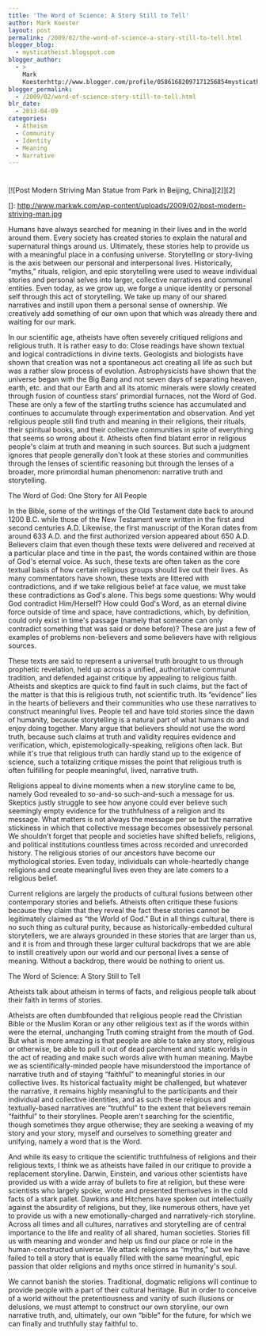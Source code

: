 ```yaml
---
title: 'The Word of Science: A Story Still to Tell'
author: Mark Koester
layout: post
permalink: /2009/02/the-word-of-science-a-story-still-to-tell.html
blogger_blog:
  - mysticatheist.blogspot.com
blogger_author:
  - >
    Mark
    Koesterhttp://www.blogger.com/profile/05861682097171256854mysticatheist@gmail.com
blogger_permalink:
  - /2009/02/word-of-science-story-still-to-tell.html
blr_date:
  - 2013-04-09
categories:
  - Atheism
  - Community
  - Identity
  - Meaning
  - Narrative
---
```

# 

[![Post Modern Striving Man Statue from Park in Beijing, China][2]][2]

 []: http://www.markwk.com/wp-content/uploads/2009/02/post-modern-striving-man.jpg

Humans have always searched for meaning in their lives and in the world around them. Every society has created stories to explain the natural and supernatural things around us. Ultimately, these stories help to provide us with a meaningful place in a confusing universe. Storytelling or story-living is the axis between our personal and interpersonal lives. Historically, “myths,” rituals, religion, and epic storytelling were used to weave individual stories and personal selves into larger, collective narratives and communal entities. Even today, as we grow up, we forge a unique identity or personal self through this act of storytelling. We take up many of our shared narratives and instill upon them a personal sense of ownership. We creatively add something of our own upon that which was already there and waiting for our mark.

In our scientific age, atheists have often severely critiqued religions and religious truth. It is rather easy to do: Close readings have shown textual and logical contradictions in divine texts. Geologists and biologists have shown that creation was not a spontaneous act creating all life as such but was a rather slow process of evolution. Astrophysicists have shown that the universe began with the Big Bang and not seven days of separating heaven, earth, etc. and that our Earth and all its atomic minerals were slowly created through fusion of countless stars' primordial furnaces, not the Word of God. These are only a few of the startling truths science has accumulated and continues to accumulate through experimentation and observation. And yet religious people still find truth and meaning in their religions, their rituals, their spiritual books, and their collective communities in spite of everything that seems so wrong about it. Atheists often find blatant error in religious people's claim at truth and meaning in such sources. But such a judgment ignores that people generally don't look at these stories and communities through the lenses of scientific reasoning but through the lenses of a broader, more primordial human phenomenon: narrative truth and storytelling.  
  
The Word of God: One Story for All People

In the Bible, some of the writings of the Old Testament date back to around 1200 B.C. while those of the New Testament were written in the first and second centuries A.D. Likewise, the first manuscript of the Koran dates from around 633 A.D. and the first authorized version appeared about 650 A.D. Believers claim that even though these texts were delivered and received at a particular place and time in the past, the words contained within are those of God's eternal voice. As such, these texts are often taken as the core textual basis of how certain religious groups should live out their lives. As many commentators have shown, these texts are littered with contradictions, and if we take religious belief at face value, we must take these contradictions as God's alone. This begs some questions: Why would God contradict Him/Herself? How could God's Word, as an eternal divine force outside of time and space, have contradictions, which, by definition, could only exist in time's passage (namely that someone can only contradict something that was said or done before)? These are just a few of examples of problems non-believers and some believers have with religious sources.

These texts are said to represent a universal truth brought to us through prophetic revelation, held up across a unified, authoritative communal tradition, and defended against critique by appealing to religious faith. Atheists and skeptics are quick to find fault in such claims, but the fact of the matter is that this is religious truth, not scientific truth. Its “evidence” lies in the hearts of believers and their communities who use these narratives to construct meaningful lives. People tell and have told stories since the dawn of humanity, because storytelling is a natural part of what humans do and enjoy doing together. Many argue that believers should not use the word truth, because such claims at truth and validity requires evidence and verification, which, epistemologically-speaking, religions often lack. But while it's true that religious truth can hardly stand up to the exigence of science, such a totalizing critique misses the point that religious truth is often fulfilling for people meaningful, lived, narrative truth.

Religions appeal to divine moments when a new storyline came to be, namely God revealed to so-and-so such-and-such a message for us. Skeptics justly struggle to see how anyone could ever believe such seemingly empty evidence for the truthfulness of a religion and its message. What matters is not always the message per se but the narrative stickiness in which that collective message becomes obsessively personal. We shouldn't forget that people and societies have shifted beliefs, religions, and political institutions countless times across recorded and unrecorded history. The religious stories of our ancestors have become our mythological stories. Even today, individuals can whole-heartedly change religions and create meaningful lives even they are late comers to a religious belief.

Current religions are largely the products of cultural fusions between other contemporary stories and beliefs. Atheists often critique these fusions because they claim that they reveal the fact these stories cannot be legitimately claimed as “the World of God.” But in all things cultural, there is no such thing as cultural purity, because as historically-embedded cultural storytellers, we are always grounded in these stories that are larger than us, and it is from and through these larger cultural backdrops that we are able to instill creatively upon our world and our personal lives a sense of meaning. Without a backdrop, there would be nothing to orient us.  
  
The Word of Science: A Story Still to Tell

Atheists talk about atheism in terms of facts, and religious people talk about their faith in terms of stories.

Atheists are often dumbfounded that religious people read the Christian Bible or the Muslim Koran or any other religious text as if the words within were the eternal, unchanging Truth coming straight from the mouth of God. But what is more amazing is that people are able to take any story, religious or otherwise, be able to pull it out of dead parchment and static worlds in the act of reading and make such words alive with human meaning. Maybe we as scientifically-minded people have misunderstood the importance of narrative truth and of staying “faithful” to meaningful stories in our collective lives. Its historical factuality might be challenged, but whatever the narrative, it remains highly meaningful to the participants and their individual and collective identities, and as such these religious and textually-based narratives are “truthful” to the extent that believers remain “faithful” to their storylines. People aren't searching for the scientific, though sometimes they argue otherwise; they are seeking a weaving of my story and your story, myself and ourselves to something greater and unifying, namely a word that is the Word.

And while its easy to critique the scientific truthfulness of religions and their religious texts, I think we as atheists have failed in our critique to provide a replacement storyline. Darwin, Einstein, and various other scientists have provided us with a wide array of bullets to fire at religion, but these were scientists who largely spoke, wrote and presented themselves in the cold facts of a stark pallet. Dawkins and Hitchens have spoken out intellectually against the absurdity of religions, but they, like numerous others, have yet to provide us with a new emotionally-charged and narratively-rich storyline. Across all times and all cultures, narratives and storytelling are of central importance to the life and reality of all shared, human societies. Stories fill us with meaning and wonder and help us find our place or role in the human-constructed universe. We attack religions as “myths,” but we have failed to tell a story that is equally filled with the same meaningful, epic passion that older religions and myths once stirred in humanity's soul.

We cannot banish the stories. Traditional, dogmatic religions will continue to provide people with a part of their cultural heritage. But in order to conceive of a world without the pretentiousness and vanity of such illusions or delusions, we must attempt to construct our own storyline, our own narrative truth, and, ultimately, our own “bible” for the future, for which we can finally and truthfully stay faithful to.
